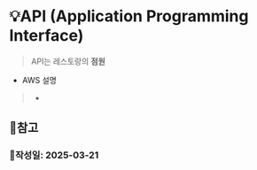 # :bulb:API (Application Programming Interface)
> API는 레스토랑의 **점원**
* AWS 설명
> + 
## :pushpin:참고
  
### :penguin:작성일: 2025-03-21
